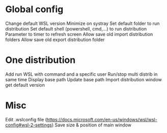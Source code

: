 # Global config

Change default WSL version
Minimize on systray
Set default folder to run distribution
Set default shell (powershell, cmd,...) to run distribution
Parameter to timer to refresh screen
Allow save old import distribution folders
Allow save old export distribution folder

# One distribution

Add run WSL with command and a specific user
Run/stop multi distrib in same time
Display base path
Update base path
Import distribution window get default version

# Misc

Edit <USER>\.wslconfig file (https://docs.microsoft.com/en-us/windows/wsl/wsl-config#wsl-2-settings)
Save size & position of main window
